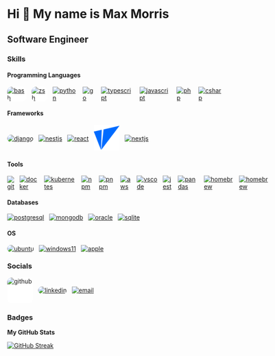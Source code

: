 Hi 👋 My name is Max Morris
===========================

Software Engineer
-----------------

### Skills

#### Programming Languages

<div style="display: flex; align-items: center; gap: 12px;">
 <a href="https://www.gnu.org/software/bash/" target="_blank"><img src="https://cdn.jsdelivr.net/gh/devicons/devicon/icons/bash/bash-original.svg" alt="bash" width="60" height="60" style="background: #fff; border-radius: 10px;"/></a>
 <a href="https://www.zsh.org/" target="_blank"><img src="https://cdn.jsdelivr.net/gh/devicons/devicon/icons/zsh/zsh-original.svg" alt="zsh" width="60" height="60" style="background: #fff; border-radius: 10px;"/></a>
 <a href="https://www.python.org/" target="_blank"><img src="https://cdn.jsdelivr.net/gh/devicons/devicon/icons/python/python-original-wordmark.svg" alt="python" width="60" height="60"/></a>
 <a href="https://go.dev/" target="_blank"><img src="https://cdn.jsdelivr.net/gh/devicons/devicon/icons/go/go-original.svg" alt="go" width="60" height="60"/></a>
 <a href="https://www.typescriptlang.org/" target="_blank"><img src="https://cdn.jsdelivr.net/gh/devicons/devicon/icons/typescript/typescript-original.svg" alt="typescript" width="60" height="60"/></a>
 <a href="https://developer.mozilla.org/en-US/docs/Web/JavaScript" target="_blank"><img src="https://cdn.jsdelivr.net/gh/devicons/devicon/icons/javascript/javascript-original.svg" alt="javascript" width="60" height="60"/></a>
 <a href="https://www.php.net/" target="_blank"><img src="https://cdn.jsdelivr.net/gh/devicons/devicon/icons/php/php-original.svg" alt="php" width="60" height="60"/></a>
 <a href="https://learn.microsoft.com/en-us/dotnet/csharp/" target="_blank"><img src="https://cdn.jsdelivr.net/gh/devicons/devicon/icons/csharp/csharp-original.svg" alt="csharp" width="60" height="60"/></a>
</div>

#### Frameworks
<div style="display: flex; align-items: center; gap: 12px;">
<a href="https://www.djangoproject.com/" target="_blank"><img src="https://cdn.jsdelivr.net/gh/devicons/devicon/icons/django/django-plain.svg" alt="django" width="60" height="60" style="background: #fff; border-radius: 10px;"/></a>
<a href="https://nestjs.com/" target="_blank">
  <img src="https://nestjs.com/img/logo-small.svg" alt="nestjs" width="60" height="60"/>
</a>
 <a href="https://react.dev/" target="_blank"><img src="https://cdn.jsdelivr.net/gh/devicons/devicon/icons/react/react-original.svg" alt="react" width="60" height="60"/></a>
 <a href="https://vitejs.dev/" target="_blank"><img src="https://raw.githubusercontent.com/devicons/devicon/master/icons/vite/vite-original.svg" alt="vite" width="60" height="60"/></a>
 <a href="https://nextjs.org/" target="_blank"><img src="https://cdn.jsdelivr.net/gh/devicons/devicon/icons/nextjs/nextjs-original.svg" alt="nextjs" width="60" height="60"/></a>
</div>

#### Tools
<div style="display: flex; align-items: center; gap: 12px;">
 <a href="https://git-scm.com/" target="_blank"><img src="https://cdn.jsdelivr.net/gh/devicons/devicon/icons/git/git-original.svg" alt="git" width="60" height="60"/></a>
 <a href="https://www.docker.com/" target="_blank"><img src="https://cdn.jsdelivr.net/gh/devicons/devicon/icons/docker/docker-original.svg" alt="docker" width="60" height="60"/></a>
 <a href="https://kubernetes.io/" target="_blank"><img src="https://cdn.jsdelivr.net/gh/devicons/devicon/icons/kubernetes/kubernetes-original.svg" alt="kubernetes" width="60" height="60"/></a>
 <a href="https://www.npmjs.com/" target="_blank"><img src="https://cdn.jsdelivr.net/gh/devicons/devicon/icons/npm/npm-original-wordmark.svg" alt="npm" width="60" height="60"/></a>
 <a href="https://pnpm.io/" target="_blank"><img src="https://cdn.jsdelivr.net/gh/devicons/devicon/icons/pnpm/pnpm-original-wordmark.svg" alt="pnpm" width="60" height="60"/></a>
 <a href="https://aws.amazon.com/" target="_blank">
  <img src="https://cdn.jsdelivr.net/gh/devicons/devicon/icons/amazonwebservices/amazonwebservices-plain-wordmark.svg" alt="aws" width="60" height="60"/>
</a>
 <a href="https://code.visualstudio.com/" target="_blank"><img src="https://cdn.jsdelivr.net/gh/devicons/devicon/icons/vscode/vscode-original.svg" alt="vscode" width="60" height="60"/></a>
 <a href="https://jestjs.io" target="_blank"><img src="https://cdn.jsdelivr.net/gh/devicons/devicon/icons/jest/jest-plain.svg" alt="jest" width="60" height="60"/></a>
 <a href="https://pandas.pydata.org/" target="_blank"><img src="https://cdn.jsdelivr.net/gh/devicons/devicon/icons/pandas/pandas-original-wordmark.svg" alt="pandas" width="75" height="75"/></a>
 <a href="https://brew.sh/" target="_blank"><img src="https://cdn.jsdelivr.net/gh/devicons/devicon/icons/homebrew/homebrew-original.svg" alt="homebrew" width="60" height="60"/></a>
 <a href="https://www.atlassian.com/software/jira" target="_blank"><img src="https://cdn.jsdelivr.net/gh/devicons/devicon/icons/jira/jira-original-wordmark.svg" alt="homebrew" width="60" height="60"/></a>
</div>

#### Databases
<div style="display: flex; align-items: center; gap: 12px;">
 <a href="https://www.postgresql.org/" target="_blank"><img src="https://cdn.jsdelivr.net/gh/devicons/devicon/icons/postgresql/postgresql-original.svg" alt="postgresql" width="60" height="60"/></a>
 <a href="https://www.mongodb.com/" target="_blank"><img src="https://cdn.jsdelivr.net/gh/devicons/devicon/icons/mongodb/mongodb-original-wordmark.svg" alt="mongodb" width="60" height="60"/></a>
 <a href="https://www.oracle.com/database/" target="_blank"><img src="https://cdn.jsdelivr.net/gh/devicons/devicon/icons/oracle/oracle-original.svg" alt="oracle" width="60" height="60"/></a>
 <a href="https://sqlite.org/" target="_blank"><img src="https://cdn.jsdelivr.net/gh/devicons/devicon/icons/sqlite/sqlite-original.svg" alt="sqlite" width="60" height="60"/></a>
</div>

#### OS
<div style="display: flex; align-items: center; gap: 12px;">
 <a href="https://ubuntu.com/" target="_blank"><img src="https://cdn.jsdelivr.net/gh/devicons/devicon/icons/ubuntu/ubuntu-original.svg" alt="ubuntu" width="60" height="60" style="background: #fff; border-radius: 10px;"/></a>
 <a href="https://www.microsoft.com/en-us/windows" target="_blank"><img src="https://cdn.jsdelivr.net/gh/devicons/devicon/icons/windows11/windows11-original.svg" alt="windows11" width="60" height="60"/></a>
 <a href="https://www.apple.com/" target="_blank"><img src="https://cdn.jsdelivr.net/gh/devicons/devicon/icons/apple/apple-original.svg" alt="apple" width="60" height="60"/></a>
</div>


### Socials
<div style="display: flex; align-items: center; gap: 12px;">
 <img src="https://github.githubassets.com/images/modules/logos_page/GitHub-Mark.png" alt="github" width="60" height="60" style="background: #fff; border-radius: 10px;"/>
 <a href="https://www.linkedin.com/in/max-morris-65521b128/" target="_blank"><img src="https://cdn.jsdelivr.net/gh/devicons/devicon/icons/linkedin/linkedin-original.svg" alt="linkedin" width="60" height="60" style="background: #fff; border-radius: 10px;"/></a>
 <a href="mailto:morrm046@gmail.com" target="_blank">
  <img src="https://upload.wikimedia.org/wikipedia/commons/4/4e/Mail_%28iOS%29.svg" alt="email" width="60" height="60"/>
</a>
</div>



### Badges

<b>My GitHub Stats</b>

<a href="http://www.github.com/maxmii"><img src="https://github-readme-streak-stats.herokuapp.com/?user=maxmii&stroke=ffffff&background=1c1917&ring=0891b2&fire=0891b2&currStreakNum=ffffff&currStreakLabel=0891b2&sideNums=ffffff&sideLabels=ffffff&dates=ffffff&hide_border=true" alt="GitHub Streak" /></a>
